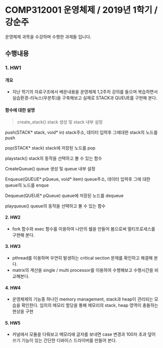 # COMP312001 운영체제 / 2019년 1학기 / 강순주

운영체제 과목을 수강하며 수행한 과제들 입니다.

## 수행내용
### 1. HW1


#### 개요
* 지난 학기의 자료구조에서 배운내용을 운영체제 1,2주차 강의를 들으며 복습하면서		 
실습환경-리눅스(우분투)을 구축해보고 실제로 STACK과 QUEUE를 구현해 본다.


#### 함수에 대한 설명
> create_stack()	stack 생성 및 stack 내부 설정

push(STACK* stack, void* in) stack주소, 데이터 입력후 그에대한 stack의 노드를 push

pop(STACK* stack) stack에 저장된 노드를 pop

playstack()	stack의 동작을 선택하고 볼 수 있는 함수

CreateQueue()	queue 생성 및 queue 내부 설정

Enqueue(QUEUE* pQueue, void* item) queue주소, 데이터 입력후 그에 대한 queue의 노드를 enque

Dequeue(QUEUE* pQueue) queue에 저장된 노드를 dequeue

playqueue()	queue의 동작을 선택하고 볼 수 있는 함수

#### 2. HW2

* fork 함수와 exec 함수를 이용하여 나만의 쉘을 만들어 봄으로써 멀티프로세스를 구현해 본다.

#### 3. HW3

* pthread를 이용하며 우연히 발생하는 critical section 문제를 확인하고 해결해 본다.
*	matrix의 계산을 single / multi processor를 이용하여 수행해보고 수행시간을 비교해본다.

#### 4. HW4

* 운영체제의 기능중 하나인 memory management, stack과 heap이 관리되는 모습을 		확인한다.
임의의 메모리 할당을 통해 메모리의 stack, heap 영역이 충돌하는 현상을 구현

#### 5. HW5

* 커널에서 모듈을 다뤄보고 메모리에 글자를 보내면 case 변경과 100자 초과 덮어쓰기 기능이 있는 간단한 디바이스 드라이버를 만들어 본다.
